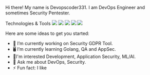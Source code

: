 Hi there!
My name is Devopscoder331. I am DevOps Engineer and sometimes Security Pentester.

Technologies & Tools
![](https://img.shields.io/badge/OS-Linux-informational?style=flat&logo=linux&logoColor=white&color=orange)
![](https://img.shields.io/badge/Tools-Terraform-informational?style=flat&logo=terraform&logoColor=white)
![](https://img.shields.io/badge/Tools-Ansible-informational?style=flat&logo=ansible&logoColor=white)
![](https://img.shields.io/badge/Tools-Docker-informational?style=flat&logo=docker&logoColor=white)
![](https://img.shields.io/badge/Tools-Kubernetes-informational?style=flat&logo=kubernetes&logoColor=white&color=2bbc8a)

Here are some ideas to get you started:

- 🔭 I’m currently working on Security GDPR Tool.
- 🖥️ I’m currently learning Golang, QA and AppSec.
- 🌱I'm interested Development, Application Security, ML/AI.
- 💬 Ask me about DevOps, Security.
- ⚡ Fun fact: I like 

<!--
**devopscoder331/devopscoder331** is a ✨ _special_ ✨ repository because its `README.md` (this file) appears on your GitHub profile.

Here are some ideas to get you started:

- 🔭 I’m currently working on ...
- 🌱 I’m currently learning ...
- 👯 I’m looking to collaborate on ...
- 🤔 I’m looking for help with ...
- 💬 Ask me about ...
- 📫 How to reach me: ...
- 😄 Pronouns: ...
- ⚡ Fun fact: ...
-->
